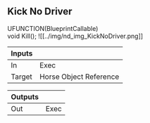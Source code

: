 ## Kick No Driver
UFUNCTION(BlueprintCallable)<br />    void Kill();
![[../img/nd_img_KickNoDriver.png]]

|Inputs||
|--|--|
| In | Exec |
| Target | Horse Object Reference |

|Outputs||
|--|--|
| Out | Exec |
